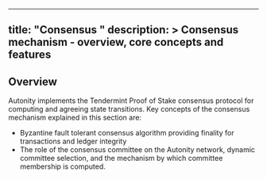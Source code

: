 
---
title: "Consensus "
description: >
  Consensus mechanism - overview, core concepts and features
---

## Overview

Autonity implements the Tendermint Proof of Stake consensus protocol for computing and agreeing state transitions. Key concepts of the consensus mechanism explained in this section are:

- Byzantine fault tolerant consensus algorithm providing finality for transactions and ledger integrity
- The role of the consensus committee on the Autonity network, dynamic committee selection, and the mechanism by which committee membership is computed.
